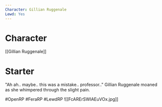 ```yaml
---
Character: Gillian Ruggenale
Lewd: Yes
---
```

# Character
[[Gillian Ruggenale]]

# Starter
"Ah ah.. maybe.. this was a mistake.. professor.." Gillian Ruggenale moaned as she whimpered through the slight pain.

#OpenRP #FeraRP #LewdRP
![[FcARErSWIAEuVOx.jpg]]
